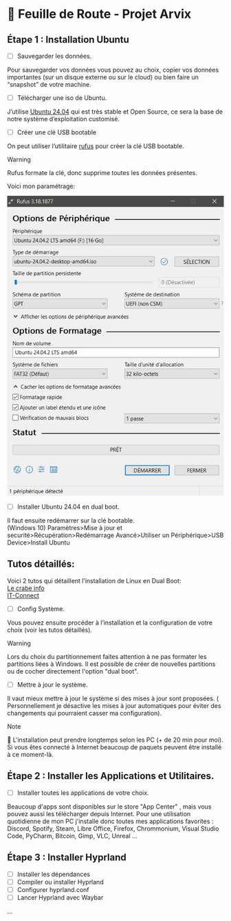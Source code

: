 # 📍 Feuille de Route - Projet Arvix

## Étape 1 : Installation Ubuntu

- [ ] Sauvegarder les données.

Pour sauvegarder vos données vous pouvez au choix, copier vos données importantes (sur un disque externe ou sur le cloud) ou bien faire un “snapshot” de votre machine.

- [ ] Télécharger une iso de Ubuntu.
  
J’utilise [Ubuntu 24.04](https://releases.ubuntu.com/24.04.2/ubuntu-24.04.2-desktop-amd64.iso) qui est très stable et Open Source, ce sera la base de notre système d’exploitation customisé.

- [ ] Créer une clé USB bootable
  
On peut utiliser l’utilitaire [rufus](https://rufus.ie/fr/) pour créer la clé USB bootable.

> [!WARNING]  
>Rufus formate la clé, donc supprime toutes les données présentes. 

Voici mon paramétrage:

<p align="center">  
  <img src="img/rufus.png">  
</p>

- [ ] Installer Ubuntu 24.04 en dual boot.

Il faut ensuite redémarrer sur la clé bootable.  
(Windows 10)  Paramètres>Mise à jour et securité>Récupération>Redémarrage Avancé>Utiliser un Périphérique>USB Device>Install Ubuntu

## Tutos détaillés:

Voici 2 tutos qui détaillent l’installation de Linux en Dual Boot:  
[Le crabe info](https://lecrabeinfo.net/tutoriels/installer-ubuntu-24-04-lts-en-dual-boot-avec-windows/)  
[IT-Connect](https://www.it-connect.fr/tuto-dual-boot-windows-et-linux-ubuntu-installation-sur-pc/)

- [ ] Config Système.
 
 Vous pouvez ensuite procéder à l’installation et la configuration de votre choix (voir les tutos détaillés).

> [!WARNING]  
> Lors du choix du partitionnement faites attention à ne pas formater les partitions liées à Windows. Il est possible de créer de nouvelles partitions ou de cocher directement l'option "dual boot".


- [ ] Mettre à jour le système.
  
Il vaut mieux mettre à jour le système si des mises à jour sont proposées. ( Personnellement je désactive les mises à jour automatiques pour éviter des changements qui pourraient casser ma configuration).

> [!NOTE]  
> 🍿 L'installation peut prendre longtemps selon les PC (+ de 20 min pour moi). Si vous êtes connecté à Internet beaucoup de paquets peuvent être installé à ce moment-là.

## Étape 2 : Installer les Applications et Utilitaires.

- [ ] Installer toutes les applications de votre choix.

Beaucoup d'apps sont disponibles sur le store "App Center" , mais vous pouvez aussi les télécharger depuis Internet.
Pour une utilisation quotidienne de mon PC j'installe donc toutes mes applications favorites : Discord, Spotify, Steam, Libre Office, Firefox, Chrommonium, Visual Studio Code, PyCharm, Bitcoin, Gimp, VLC, Unreal ...


##  Étape 3 : Installer Hyprland  
- [ ] Installer les dépendances  
- [ ] Compiler ou installer Hyprland  
- [ ] Configurer hyprland.conf 
- [ ]  Lancer Hyprland avec Waybar

...


